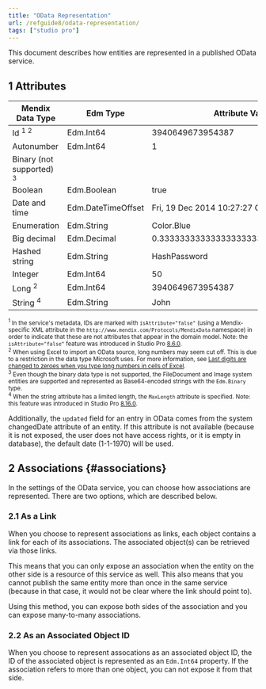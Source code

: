 ```yaml
---
title: "OData Representation"
url: /refguide8/odata-representation/
tags: ["studio pro"]
---
```


This document describes how entities are represented in a published OData service.

## 1 Attributes

| Mendix Data Type | Edm Type | Attribute Value | Atom XML Representation |
| --- | --- | --- | --- |
| Id <sup>1</sup> <sup>2</sup>| Edm.Int64 | 3940649673954387 | 3940649673954387 |
| Autonumber | Edm.Int64 | 1 | 1 |
| Binary (not supported) <sup>3</sup> |   |   |   |
| Boolean | Edm.Boolean | true | true |
| Date and time | Edm.DateTimeOffset | Fri, 19 Dec 2014 10:27:27 GMT | 2014-12-19T10:27:27.000Z |
| Enumeration | Edm.String | Color.Blue | Blue |
| Big decimal  | Edm.Decimal | 0.3333333333333333333333333333333333 | 0.3333333333333333333333333333333333 |
| Hashed string | Edm.String | HashPassword | HashPassword |
| Integer  | Edm.Int64 | 50 | 50 |
| Long <sup>2</sup> | Edm.Int64 | 3940649673954387 | 3940649673954387 |
| String <sup>4</sup> | Edm.String | John | John |

<small><sup>1</sup> In the service's metadata, IDs are marked with `isAttribute="false"` (using a Mendix-specific XML attribute in the `http://www.mendix.com/Protocols/MendixData` namespace) in order to indicate that these are not attributes that appear in the domain model. Note: the `isAttribute="false"` feature was introduced in Studio Pro [8.6.0](/releasenotes/studio-pro/8.6/#860).<br />
<sup>2</sup> When using Excel to import an OData source, long numbers may seem cut off. This is due to a restriction in the data type Microsoft uses. For more information, see [Last digits are changed to zeroes when you type long numbers in cells of Excel](https://support.microsoft.com/en-us/kb/269370).<br />
<sup>3</sup> Even though the binary data type is not supported, the FileDocument and Image system entities are supported and represented as Base64-encoded strings with the `Edm.Binary` type.<br />
<sup>4</sup> When the string attribute has a limited length, the `MaxLength` attribute is specified. Note: this feature was introduced in Studio Pro [8.16.0](/releasenotes/studio-pro/8.16/#8160).</small>

Additionally, the `updated` field for an entry in OData comes from the system changedDate attribute of an entity. If this attribute is not available (because it is not exposed, the user does not have access rights, or it is empty in database), the default date (1-1-1970) will be used.

## 2 Associations {#associations}

In the settings of the OData service, you can choose how associations are represented. There are two options, which are described below.

### 2.1 As a Link

When you choose to represent associations as links, each object contains a link for each of its associations. The associated object(s) can be retrieved via those links.

This means that you can only expose an association when the entity on the other side is a resource of this service as well. This also means that you cannot publish the same entity more than once in the same service (because in that case, it would not be clear where the link should point to).

Using this method, you can expose both sides of the association and you can expose many-to-many associations.

### 2.2 As an Associated Object ID

When you choose to represent assocations as an associated object ID, the ID of the associated object is represented as an `Edm.Int64` property. If the association refers to more than one object, you can not expose it from that side.
